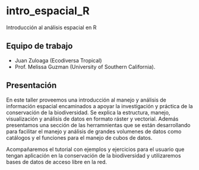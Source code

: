 # intro_espacial_R
Introducción al análisis espacial en R

## Equipo de trabajo
- Juan Zuloaga (Ecodiversa Tropical)
- Prof. Melissa Guzman (University of Southern California).

## Presentación
En este taller proveemos una introducción al manejo y análisis de información espacial encaminados a apoyar la investigación y práctica de la conservación de la biodiversidad. Se explica la estructura, manejo, visualización  y análisis de datos en formato ráster y vectorial. Además presentamos una sección de las herramnientas que se están desarrollando para facilitar el manejo y análisis de grandes volumenes de datos como catálogos y el funciones para el manejo de cubos de datos.

Acompañaremos el tutorial con ejemplos y ejercicios para el usuario que tengan aplicación en la conservación de la biodiversidad y utilizaremos bases de datos de acceso libre en la red.


